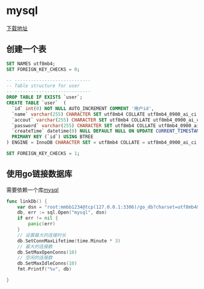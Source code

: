 # mysql

[下载地址](https://dev.mysql.com/downloads/windows/installer/8.0.html)


## 创建一个表

```sql
SET NAMES utf8mb4;
SET FOREIGN_KEY_CHECKS = 0;

-- ----------------------------
-- Table structure for user
-- ----------------------------
DROP TABLE IF EXISTS `user`;
CREATE TABLE `user`  (
  `id` int(0) NOT NULL AUTO_INCREMENT COMMENT '用户id',
  `name` varchar(255) CHARACTER SET utf8mb4 COLLATE utf8mb4_0900_ai_ci NULL DEFAULT NULL COMMENT '用户名',
  `accout` varchar(255) CHARACTER SET utf8mb4 COLLATE utf8mb4_0900_ai_ci NOT NULL COMMENT '账号',
  `password` varchar(255) CHARACTER SET utf8mb4 COLLATE utf8mb4_0900_ai_ci NOT NULL COMMENT '密码',
  `createTime` datetime(0) NULL DEFAULT NULL ON UPDATE CURRENT_TIMESTAMP(0),
  PRIMARY KEY (`id`) USING BTREE
) ENGINE = InnoDB CHARACTER SET = utf8mb4 COLLATE = utf8mb4_0900_ai_ci ROW_FORMAT = Dynamic;

SET FOREIGN_KEY_CHECKS = 1;
```


## 使用go链接数据库

需要依赖一个库[mysql](https://pkg.go.dev/github.com/go-sql-driver/mysql#section-readme)


```go
func linkDb() {
	var dsn = "root:mmbb1234@tcp(127.0.0.1:3306)/go_db?charset=utf8mb4&parseTime=true"
	db, err := sql.Open("mysql", dsn)
	if err != nil {
		panic(err)
	}
	// 设置最大的连接时长
	db.SetConnMaxLifetime(time.Minute * 3)
	// 最大的连接数
	db.SetMaxOpenConns(10)
	// 空闲的连接数
	db.SetMaxIdleConns(10)
	fmt.Printf("%v", db)

}
```
